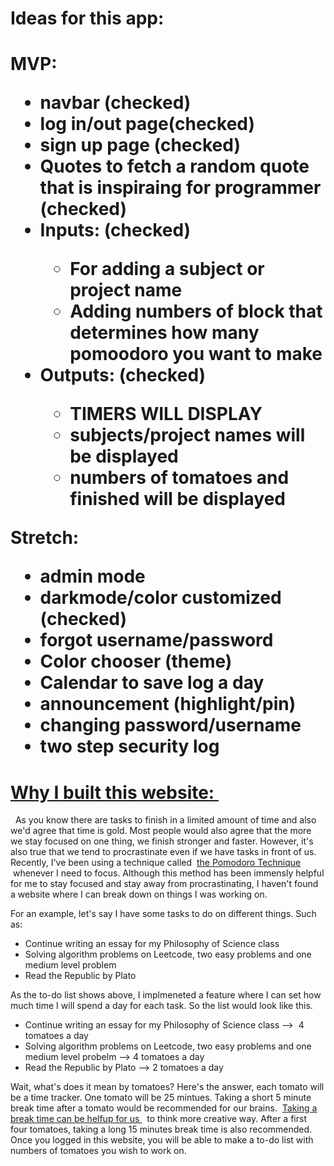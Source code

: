 <h1>Ideas for this app:<h1>

MVP:

<ul>
    <li>navbar (checked)</li> 
    <li>log in/out page(checked)</li>
    <li>sign up page (checked)</li>
    <li>Quotes to fetch a random quote that is inspiraing for programmer (checked)</li>
    <li>Inputs: (checked)</li>
        <ul>
            <li>For adding a subject or project name</li>
            <li>Adding numbers of block that determines how many pomoodoro you want to make</li>
        </ul>
    <li>Outputs: (checked)</li>
        <ul>
            <li>TIMERS WILL DISPLAY</li>
            <li>subjects/project names will be displayed</li>
            <li>numbers of tomatoes and finished will be displayed</li>
        </ul>
</ul>

Stretch:

<ul>
    <li>admin mode</li>
    <li>darkmode/color customized (checked)</li>
    <li>forgot username/password</li>
    <li>Color chooser (theme)</li>
    <li>Calendar to save log a day</li>
    <li>announcement (highlight/pin)</li>
    <li>changing password/username</li>
    <li>two step security log</li>
</ul>

<h1>        <a
          href="https://side-project-a-drop-a-day.vercel.app/"
          target="blank"
        >
       Why I built this website:
        </a>&nbsp;</h1>
      <p>
    &nbsp;
        As you know there are tasks to finish in a limited amount of time and
        also we'd agree that time is gold. Most people would also agree that the
        more we stay focused on one thing, we finish stronger and faster.
        However, it's also true that we tend to procrastinate even if we have
        tasks in front of us. Recently, I've been using a technique called&nbsp;
        <a
          style={{ color: "tomato" }}
          href="https://francescocirillo.com/pages/pomodoro-technique"
          target="blank"
        >
          the Pomodoro Technique
        </a>
        &nbsp;whenever I need to focus. Although this method has been immensly
        helpful for me to stay focused and stay away from procrastinating, I
        haven't found a website where I can break down on things I was working
        on.
      </p>
      <p>
        For an example, let's say I have some tasks to do on different things.
        Such as:
        <ul>
          <li>Continue writing an essay for my Philosophy of Science class</li>
          <li>
            Solving algorithm problems on Leetcode, two easy problems and one
            medium level problem
          </li>
          <li>
            Read <span style={{ fontStyle: "italic" }}>the Republic</span> by
            Plato
          </li>
        </ul>
        As the to-do list shows above, I implmeneted a feature where I can set
        how much time I will spend a day for each task. So the list would look
        like this.
        <ul>
          <li>
            Continue writing an essay for my Philosophy of Science class -->&nbsp;
            <span style={{ color: "tomato" }}>4 tomatoes </span>a day
          </li>
          <li>
            Solving algorithm problems on Leetcode, two easy problems and one
            medium level probelm -->
            <span style={{ color: "tomato" }}> 4 tomatoes </span> a day
          </li>
          <li>
            Read <span style={{ fontStyle: "italic" }}>the Republic</span> by
            Plato --> <span style={{ color: "tomato" }}> 2 tomatoes </span>a day
          </li>
        </ul>
        Wait, what's does it mean by tomatoes? Here's the answer, each tomato
        will be a time tracker. One tomato will be 25 mintues. Taking a short 5
        minute break time after a tomato would be recommended for our brains.&nbsp;
        <a
          href="https://www.linkedin.com/in/joo-woon-kang-2515ab1a2/"
          target="blank"
        >
          Taking a break time can be helfup for us
        </a>&nbsp;
        to think more creative way. After a first four tomatoes, taking a long
        15 minutes break time is also recommended. Once you logged in this
        website, you will be able to make a to-do list with numbers of tomatoes
        you wish to work on.
      </p>
